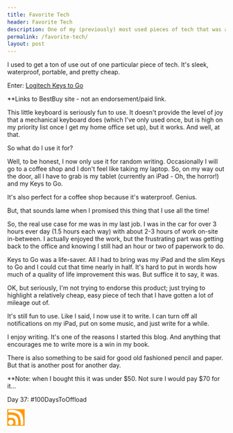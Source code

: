```yaml
---
title: Favorite Tech
header: Favorite Tech
description: One of my (previously) most used pieces of tech that was also cheap!
permalink: /favorite-tech/
layout: post
---
```


I used to get a ton of use out of one particular piece of tech. It's sleek, waterproof, portable, and pretty cheap.

Enter: <a href="https://www.bestbuy.com/site/logitech-keys-to-go-super-slim-and-super-light-bluetooth-keyboard-for-iphone-ipad-and-apple-tv-black/9483417.p?skuId=9483417">Logitech Keys to Go</a>

**Links to BestBuy site - not an endorsement/paid link.

This little keyboard is seriously fun to use. It doesn't provide the level of joy that a mechanical keyboard does (which I've only used once, but is high on my priority list once I get my home office set up), but it works. And well, at that.

So what do I use it for?

Well, to be honest, I now only use it for random writing. Occasionally I will go to a coffee shop and I don't feel like taking my laptop. So, on my way out the door, all I have to grab is my tablet (currently an iPad - Oh, the horror!) and my Keys to Go.

It's also perfect for a coffee shop because it's waterproof. Genius.

But, that sounds lame when I promised this thing that I use all the time!

So, the real use case for me was in my last job. I was in the car for over 3 hours ever day (1.5 hours each way) with about 2-3 hours of work on-site in-between. I actually enjoyed the work, but the frustrating part was getting back to the office and knowing I still had an hour or two of paperwork to do.

Keys to Go was a life-saver. All I had to bring was my iPad and the slim Keys to Go and I could cut that time nearly in half. It's hard to put in words how much of a quality of life improvement this was. But suffice it to say, it was.

OK, but seriously, I'm not trying to endorse this product; just trying to highlight a relatively cheap, easy piece of tech that I have gotten a lot of mileage out of.

It's still fun to use. Like I said, I now use it to write. I can turn off all notifications on my iPad, put on some music, and just write for a while.

I enjoy writing. It's one of the reasons I started this blog. And anything that encourages me to write more is a win in my book.

There is also something to be said for good old fashioned pencil and paper. But that is another post for another day.


**Note: when I bought this it was under $50. Not sure I would pay $70 for it...

Day 37: #100DaysToOffload

<a href="https://rmooreblog.netlify.app/feed.xml"><img src="/assets/images/rss_feed.jpg" style="opacity:1;" width="40"/></a>
